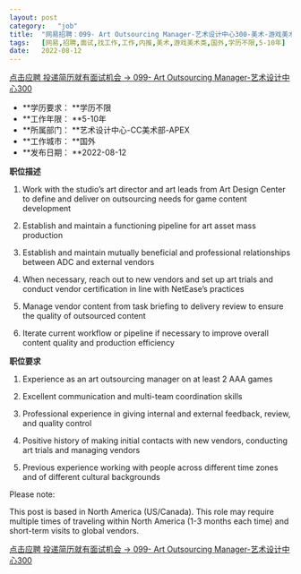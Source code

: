 ```yaml
---
layout:	post
category:	"job"
title:	"网易招聘：099- Art Outsourcing Manager-艺术设计中心300-美术-游戏美术类-国外学历不限5-10年"
tags:	[网易,招聘,面试,找工作,工作,内推,美术,游戏美术类,国外,学历不限,5-10年]
date:	2022-08-12
---
```


[点击应聘 投递简历就有面试机会 ->  099- Art Outsourcing Manager-艺术设计中心300](http://mobile.bole.netease.com/bole/boleDetail?id=41920&employeeId=346f03c3cda5f04c&key=all)



- **学历要求： **学历不限
- **工作年限： **5-10年
- **所属部门： **艺术设计中心-CC美术部-APEX
- **工作城市： **国外
- **发布日期： **2022-08-12



**职位描述**

1. Work with the studio’s art director and art leads from Art Design Center to define and deliver on outsourcing needs for game content development

2. Establish and maintain a functioning pipeline for art asset mass production

3. Establish and maintain mutually beneficial and professional relationships between ADC and external vendors

4. When necessary, reach out to new vendors and set up art trials and conduct vendor certification in line with NetEase’s practices

5. Manage vendor content from task briefing to delivery review to ensure the quality of outsourced content

6. Iterate current workflow or pipeline if necessary to improve overall content quality and production efficiency



**职位要求**

1. Experience as an art outsourcing manager on at least 2 AAA games

2. Excellent communication and multi-team coordination skills

3. Professional experience in giving internal and external feedback, review, and quality control

4. Positive history of making initial contacts with new vendors, conducting art trials and managing vendors

5. Previous experience working with people across different time zones and of different cultural backgrounds



Please note:

This post is based in North America (US/Canada). This role may require multiple times of traveling within North America (1-3 months each time) and short-term visits to global vendors.



[点击应聘 投递简历就有面试机会 ->  099- Art Outsourcing Manager-艺术设计中心300](http://mobile.bole.netease.com/bole/boleDetail?id=41920&employeeId=346f03c3cda5f04c&key=all)